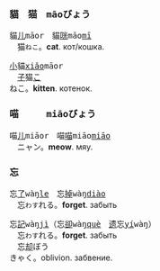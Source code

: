 ### <span lang=zh-tw>貓　猫　<samp>māo</samp></span><kbd>びょう</kbd>

貓[儿]()<samp>māor</samp>　貓[咪]()<samp>māo[mī]()</samp>   
　猫`ねこ`。**cat**.&nbsp;кот/кошка.   

[小]()貓<samp>[xiǎo]()māor</samp>   
　[子]()猫<kbd>[こ]()<br>ねこ</kbd>。**kitten**.&nbsp;котенок.

### <span lang=zh-tw>喵　　　<samp>miāo</samp></span><kbd>びょう</kbd>

喵[儿]()<samp>miāor</samp>　喵[喵]()<samp>miāo[miāo]()</samp>   
　ニャン。**meow**.&nbsp;мяу.   


### <span lang=zh-tw>忘</span>　
忘[了]()<samp>wàŋ[le]()</samp>　忘[掉]()<samp>wàŋ[diào]()</samp>   
　忘`わす`れる。**forget**.&nbsp;забыть   

忘[記]()<samp>wàŋ[jì]()</samp>（忘[卻]()<samp>wàŋ[què]()</samp>　[遗]()忘<samp>[yí]()wàŋ</samp>）  
　忘`わす`れる。**forget**.&nbsp;забыть  
　忘[却]()<kbd>ぼう<br>きゃく</kbd>。oblivion.&nbsp;забвение.


 
